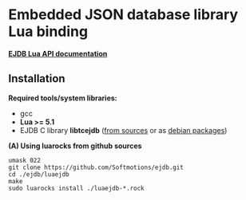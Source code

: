 Embedded JSON database library Lua binding
============================================================

**[EJDB Lua API documentation](http://ejdb.org/luadoc/)**

Installation
-----------------------------------------------------

**Required tools/system libraries:**

* gcc
* **Lua >= 5.1**
* EJDB C library **libtcejdb** ([from sources](https://github.com/Softmotions/ejdb#manual-installation) or as [debian packages](https://github.com/Softmotions/ejdb/wiki/Debian-Ubuntu-installation))

**(A) Using luarocks from github sources**

```
umask 022
git clone https://github.com/Softmotions/ejdb.git
cd ./ejdb/luaejdb
make
sudo luarocks install ./luaejdb-*.rock
```




